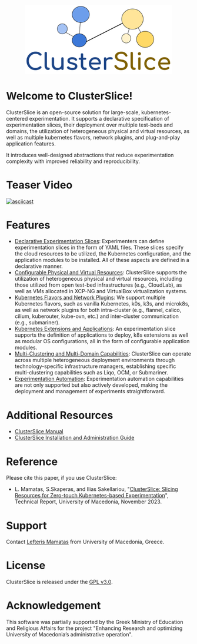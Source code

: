 
<p align="center">
    <img src="clusterslice-logo.svg" alt="Welcome to ClusterSlice" width="400">
</p>

# Welcome to ClusterSlice!

ClusterSlice is an open-source solution for large-scale, kubernetes-centered experimentation. It supports a declarative specification of experimentation slices, their deployment over multiple test-beds and domains, the utilization of heterogeneous physical and virtual resources, as well as multiple kubernetes flavors, network plugins, and plug-and-play application features.

It introduces well-designed abstractions that reduce experimentation complexity with improved reliability and reproducibility. 

# Teaser Video
[![asciicast](https://asciinema.org/a/uqWSBv3JBv0X3wdvfzgSoIe26.svg)](https://asciinema.org/a/uqWSBv3JBv0X3wdvfzgSoIe26)

# Features

* [Declarative Experimentation Slices](/docs/README.md#declarative-definition-of-experimentation-slices): Experimenters can define experimentation slices in the form of YAML files. These slices specify the cloud resources to be utilized, the Kubernetes configuration, and the application modules to be installed. All of these aspects are defined in a declarative manner.
* [Configurable Physical and Virtual Resources](/docs/README.md#infrastructure-configuration): ClusterSlice supports the utilization of heterogeneous physical and virtual resources, including those utilized from open test-bed infrastructures (e.g., CloudLab), as well as VMs allocated in XCP-NG and VirtualBox virtualization systems.
* [Kubernetes Flavors and Network Plugins](/docs/README.md#kubernetes-configuration): We support multiple Kubernetes flavors, such as vanilla Kubernetes, k0s, k3s, and microk8s, as well as network plugins for both intra-cluster (e.g., flannel, calico, cilium, kuberouter, kube-ovn, etc.) and inter-cluster communication (e.g., submariner).
* [Kubernetes Extensions and Applications](/docs/README.md#application-modules-configuration): An experimentation slice supports the definition of applications to deploy, k8s extensions as well as modular OS configurations, all in the form of configurable application modules. 
* [Multi-Clustering and Multi-Domain Capabilities](/docs/README.md#multi-clustering-and-multi-domain-capabilities): ClusterSlice can operate across multiple heterogeneous deployment environments through technology-specific infrastructure managers, establishing specific multi-clustering capabilities such as Liqo, OCM, or Submariner.
* [Experimentation Automation](/docs/README.md#experimentation-automation): Experimentation automation capabilities are not only supported but also actively developed, making the deployment and management of experiments straightforward.

# Additional Resources

- [ClusterSlice Manual](/docs/README.md)
- [ClusterSlice Installation and Administration Guide](/install/README.md)

# Reference
Please cite this paper, if you use ClusterSlice:
- L. Mamatas, S.Skaperas, and Ilias Sakellariou, "[ClusterSlice: Slicing Resources for Zero-touch Kubernetes-based Experimentation](/docs/clusterslice-2023.pdf)", Technical Report, University of Macedonia, November 2023.

# Support

Contact [Lefteris Mamatas](https://sites.google.com/site/emamatas/) from University of Macedonia, Greece.

# License

ClusterSlice is released under the [GPL v3.0](./LICENSE).

# Acknowledgement

This software was partially supported by the Greek Ministry of Education and Religious Affairs for the project "Enhancing Research and optimizing University of Macedonia’s administrative operation".
